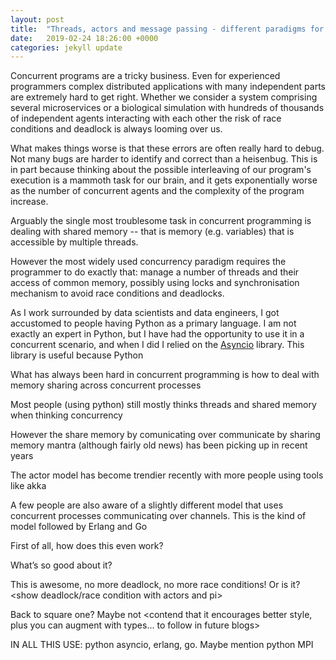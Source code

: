 ```yaml
---
layout: post
title:  "Threads, actors and message passing - different paradigms for concurrent programming"
date:   2019-02-24 18:26:00 +0000
categories: jekyll update
---
```


Concurrent programs are a tricky business. Even for experienced programmers
complex distributed applications with many independent parts are extremely hard
to get right. Whether we consider a system comprising several microservices or
a biological simulation with hundreds of thousands of independent agents
interacting with each other the risk of race conditions and deadlock is always
looming over us.

What makes things worse is that these errors are often really hard to debug.
Not many bugs are harder to identify and correct than a heisenbug. This is in
part because thinking about the possible interleaving of our program's execution
is a mammoth task for our brain, and it gets exponentially worse as the
number of concurrent agents and the complexity of the program increase.

Arguably the single most troublesome task in concurrent programming is dealing
with shared memory -- that is memory (e.g. variables) that is accessible by
multiple threads.

However the most widely used concurrency paradigm requires the programmer to do
exactly that: manage a number of threads and their access of common memory,
possibly using locks and synchronisation mechanism to avoid race conditions and
deadlocks.

As I work surrounded by data scientists and data engineers, I got accustomed to
people having Python as a primary language. I am not exactly an expert in Python,
but I have had the opportunity to use it in a concurrent scenario, and when I
did I relied on the [Asyncio][ASYNCIO] library. This library is useful because
Python

[ASYNCIO]: https://docs.python.org/3/library/asyncio.html




What has always been hard in concurrent programming is how to deal with memory sharing across concurrent processes

Most people (using python) still mostly thinks threads and shared memory when thinking concurrency

However the share memory by comunicating over communicate by sharing memory mantra (although fairly old news) has been picking up in recent years

The actor model has become trendier recently with more people using tools like akka

A few people are also aware of a slightly different model that uses concurrent processes communicating over channels. This is the kind of model followed by Erlang and Go

First of all, how does this even work? <give example in the three flavours>

What’s so good about it?
<show how it encourages safer code>

This is awesome, no more deadlock, no more race conditions! Or is it?
<show deadlock/race condition with actors and pi>

Back to square one? Maybe not
<contend that it encourages better style, plus you can augment with types... to follow in future blogs>

IN ALL THIS USE: python asyncio, erlang, go. Maybe mention python MPI
